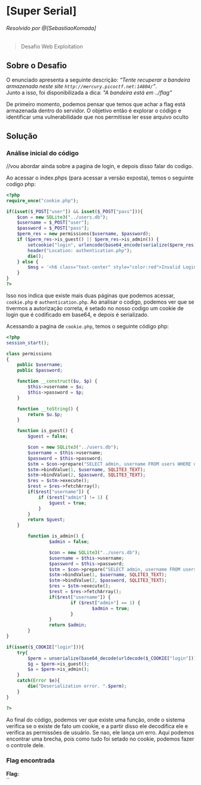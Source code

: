 # [Super Serial]  
###### Resolvido por @[SebastiaoKomada]  
> Desafio Web Exploitation  

## Sobre o Desafio  
O enunciado apresenta a seguinte descrição: *“Tente recuperar a bandeira armazenada neste site `http://mercury.picoctf.net:14804/`”*.  
Junto a isso, foi disponibilizada a dica: *"A bandeira está em ../flag"*

De primeiro momento, podemos pensar que temos que achar a flag está armazenada dentro do servidor. O objetivo então é explorar o código e identificar uma vulnerabilidade que nos permitisse ler esse arquivo oculto
## Solução  

### Análise inicial do código
//vou abordar ainda sobre a pagina de login, e depois disso falar do codigo.

Ao acessar o index.phps (para acessar a versão exposta), temos o seguinte codigo php:
````php
<?php
require_once("cookie.php");

if(isset($_POST["user"]) && isset($_POST["pass"])){
	$con = new SQLite3("../users.db");
	$username = $_POST["user"];
	$password = $_POST["pass"];
	$perm_res = new permissions($username, $password);
	if ($perm_res->is_guest() || $perm_res->is_admin()) {
		setcookie("login", urlencode(base64_encode(serialize($perm_res))), time() + (86400 * 30), "/");
		header("Location: authentication.php");
		die();
	} else {
		$msg = '<h6 class="text-center" style="color:red">Invalid Login.</h6>';
	}
}
?>
````

Isso nos indica que existe mais duas páginas que podemos acessar, `cookie.php` e `authentication.php`.
Ao analisar o codigo, podemos ver que se tivermos a autorização correta, é setado no nosso codigo um cookie de login que é codificado em base64, e depois é serializado.

Acessando a pagina de `cookie.php`, temos o seguinte código php:
````php
<?php
session_start();

class permissions
{
	public $username;
	public $password;

	function __construct($u, $p) {
		$this->username = $u;
		$this->password = $p;
	}

	function __toString() {
		return $u.$p;
	}

	function is_guest() {
		$guest = false;

		$con = new SQLite3("../users.db");
		$username = $this->username;
		$password = $this->password;
		$stm = $con->prepare("SELECT admin, username FROM users WHERE username=? AND password=?");
		$stm->bindValue(1, $username, SQLITE3_TEXT);
		$stm->bindValue(2, $password, SQLITE3_TEXT);
		$res = $stm->execute();
		$rest = $res->fetchArray();
		if($rest["username"]) {
			if ($rest["admin"] != 1) {
				$guest = true;
			}
		}
		return $guest;
	}

        function is_admin() {
                $admin = false;

                $con = new SQLite3("../users.db");
                $username = $this->username;
                $password = $this->password;
                $stm = $con->prepare("SELECT admin, username FROM users WHERE username=? AND password=?");
                $stm->bindValue(1, $username, SQLITE3_TEXT);
                $stm->bindValue(2, $password, SQLITE3_TEXT);
                $res = $stm->execute();
                $rest = $res->fetchArray();
                if($rest["username"]) {
                        if ($rest["admin"] == 1) {
                                $admin = true;
                        }
                }
                return $admin;
        }
}

if(isset($_COOKIE["login"])){
	try{
		$perm = unserialize(base64_decode(urldecode($_COOKIE["login"])));
		$g = $perm->is_guest();
		$a = $perm->is_admin();
	}
	catch(Error $e){
		die("Deserialization error. ".$perm);
	}
}

?>
````
Ao final do código, podemos ver que existe uma função, onde o sistema verifica se o existe de fato um cookie, e a partir disso ele decodifica ele e verifica as permissões de usuário.
Se nao, ele lança um erro. Aqui podemos encontrar uma brecha, pois como tudo foi setado no cookie, podemos fazer o controle dele.

### Flag encontrada  

**Flag:**  
``  
